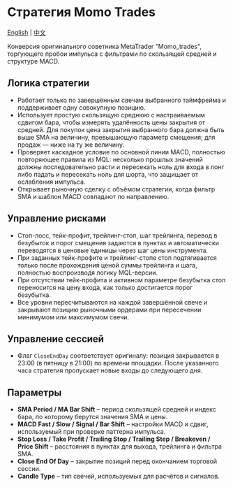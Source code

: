 # Стратегия Momo Trades
[English](README.md) | [中文](README_cn.md)

Конверсия оригинального советника MetaTrader "Momo_trades", торгующего пробои импульса с фильтрами по скользящей средней и структуре MACD.

## Логика стратегии
- Работает только по завершённым свечам выбранного таймфрейма и поддерживает одну совокупную позицию.
- Использует простую скользящую среднюю с настраиваемым сдвигом бара, чтобы измерять удалённость цены закрытия от средней. Для покупок цена закрытия выбранного бара должна быть выше SMA на величину, превышающую параметр смещения; для продаж — ниже на ту же величину.
- Проверяет каскадное условие по основной линии MACD, полностью повторяющее правила из MQL: несколько прошлых значений должны последовательно расти и пересекать ноль для входа в лонг либо падать и пересекать ноль для шорта, что защищает от ослабления импульса.
- Открывает рыночную сделку с объёмом стратегии, когда фильтр SMA и шаблон MACD совпадают по направлению.

## Управление рисками
- Стоп-лосс, тейк-профит, трейлинг-стоп, шаг трейлинга, перевод в безубыток и порог смещения задаются в пунктах и автоматически переводятся в ценовые единицы через шаг цены инструмента.
- При заданных тейк-профите и трейлинг-стопе стоп подтягивается только после прохождения ценой суммы трейлинга и шага, полностью воспроизводя логику MQL-версии.
- При отсутствии тейк-профита и активном параметре безубытка стоп переносится на цену входа, как только достигается порог безубытка.
- Все уровни пересчитываются на каждой завершённой свече и закрывают позицию рыночными ордерами при пересечении минимумом или максимумом свечи.

## Управление сессией
- Флаг `CloseEndDay` соответствует оригиналу: позиция закрывается в 23:00 (в пятницу в 21:00) по времени площадки. После указанного часа стратегия пропускает новые входы до следующего дня.

## Параметры
- **SMA Period / MA Bar Shift** – период скользящей средней и индекс бара, по которому берутся значения SMA и цены.
- **MACD Fast / Slow / Signal / Bar Shift** – настройки MACD и сдвиг, используемый при проверке паттерна импульса.
- **Stop Loss / Take Profit / Trailing Stop / Trailing Step / Breakeven / Price Shift** – расстояния в пунктах для выхода, трейлинга и фильтра SMA.
- **Close End Of Day** – закрытие позиций перед окончанием торговой сессии.
- **Candle Type** – тип свечей, используемых для расчётов и сигналов.
